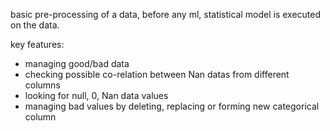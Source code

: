 basic pre-processing of a data, before any ml, statistical model is executed on the data.

key features:
- managing good/bad data
- checking possible co-relation between Nan datas from different columns
- looking for null, 0, Nan data values
- managing bad values by deleting, replacing or forming new categorical column
